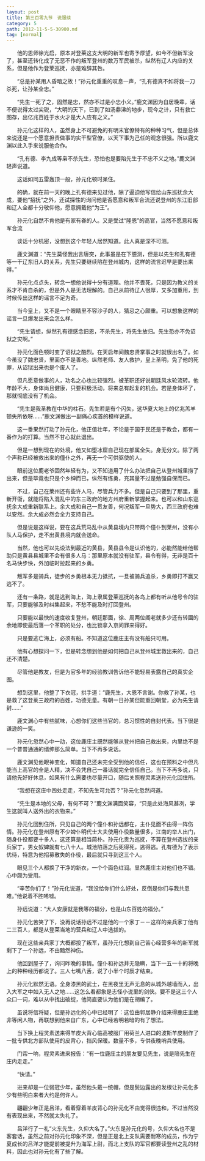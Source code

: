 ```yaml
---
layout: post
title: 第三百零九节　说服续
category: 5
path: 2012-11-5-5-30900.md
tag: [normal]
---
```


　　他的恩师徐光启，原本对登莱这支大明的新军也寄予厚望，如今不但新军没了，甚至还转化成了无恶不作的叛军登州的数万军民被杀，纵然有辽人内应的关系，但是他作为登莱巡抚，亦是难辞其咎。

　　“总是孙某用人昏暗之故！”孙元化重重的叹息一声，“孔有德真不如将我一刀杀死，让孙某全忠。”

　　“先生一死了之，固然是忠，然亦不过是小忠小义。”鹿文渊因为自居晚辈，话不便说得太过尖锐，“大明的天下，已到了如汤鼎沸的地步，现今之计，只有救亡图存，出亿兆百姓于水火才是大人应有之义。”

　　孙元化这样的人，虽然身上不可避免的有明末官僚特有的种种习气，但是总体来说还是一个愿意担责做事的实干型官僚，以天下事为己任的观念很强。所以鹿文渊以此入手来说服他合作。

　　“孔有德、李九成等枭不杀先生，恐怕也是要陷先生于不忠不义之地。”鹿文渊轻声说道。

　　这话如同五雷轰顶一般，孙元化顿时呆住。

　　的确，就在前一天的晚上孔有德来见过他，除了逼迫他写信给山东巡抚余大成，要他“招抚”之外，还试探性的询问他是否愿意和叛军合流还说登州的东江旧部和辽人全都十分敬仰他，愿意拥戴他“为王”。

　　孙元化自然不肯他是有家有眷的人。又是受过“隆恩”的高官，当然不愿意和叛军合流

　　谈话十分机密，没想到这个年轻人居然知道。此人真是深不可测。

　　鹿文渊道：“先生莫怪我出言唐突，此事虽是在下臆测，但是以先生和孔有德等一干辽东旧人的关系，先生只要继续陷在登州城内，这样的流言迟早是要出来得。”

　　孙元化点点头，转念一想他说得十分有道理。他并不畏死，只是因为教义的关系才不肯自杀的，但是外人是无法理解的。自己从前待辽人很厚，又多加重用，到时候传出这样的谣言不足为奇。

　　当今皇上，又不是一个眼睛里不容沙子的人，猜忌之心颇重。可以想象这样的谣言一旦爆发出来会怎么样。

　　“先生请想，纵然孔有德感念旧恩，不杀先生，将先生放归。先生恐亦不免诏狱之灾啊。”

　　孙元化面色顿时变了诏狱之酷烈。在天启年间魏忠贤掌事之时就很出名了。如今虽没了魏忠贤，里面亦不是善地。纵然老师、友人救护，皇上圣明，免了他的死罪，从诏狱出来也是个废人了。

　　但凡愿意做事的人，功名之心也比较强烈。被革职还好说朝廷风水轮流转。他年龄不大，身体尚且健康，只要积极活动，将来总有起复的机会。若是身体坏了，那就彻底没有了机会。

　　“先生是我圣教在中华的柱石。先生若是有个闪失，这华夏大地上的亿兆羔羊顿失所依呀……”鹿文渊做出一副痛心疾首的模样说道。

　　这一番果然打动了孙元化，他正值壮年，不论是于国于民还是于教会，都有一番作为的打算。当然不甘心就此退出。

　　但是一想到现在的处境，他又如堕冰窟自己现在部属全失。身无分文。除了两个声称已经被救出来的僮仆之外，再无一个可供驱使的人。

　　眼前这位鹿老爷固然年轻有为，又不知道用了什么办法把自己从登州城里捞了出来，但是毕竟也只是个乡绅而已，纵然有练勇，充其量不过是勉强自保而已。

　　不过，自己在莱州还有些许人马，尽管兵力不多。但是自己只要到了那里，重新开衙，就能将陷入混乱中的东三政府的地方州府重新掌握起来。也可以和山东巡抚余大成重新联系上。余大成和自己一贯友善，何况叛军一旦势大，西三政府也难以安然。余大成必然会全力支持自己。

　　但是说是这样说，要在这兵荒马乱中从黄县境内只带两个僮仆到莱州，没有小队人马保护，走不出黄县境内就会送命。

　　当然，他也可以先设法到最近的黄县，黄县县令是认识他的，必能然能给他帮助只是黄县县城里不会有很多人马：那里原本就没有驻军，县令有得，无非是百十名马快步快，外加临时拉起来的乡勇。

　　叛军多是骑兵，徒步的乡勇根本无力抵抗，一旦被骑兵追杀，乡勇即打不赢又逃不了。

　　还有一条路，就是逃到海上，海上隶属登莱巡抚的各岛上都有听从他号令的驻军，只要能够及时纠集起来，不愁不能及时打回登州。

　　只要能以最快的速度收复登州，朝廷那面，徐、周两位阁老就多少还有转圜的余地即使最后落一个革职的处分，也比锁拿入京问罪来得好。

　　只是要逃亡海上，必须有船。不知道这位鹿庄主有没有船只可用。

　　他有心想探问一下，但是转念想到他是如何把自己从登州城里救出来的，自己还不清楚。

　　尽管他是教友，但是为官多年的经验教训告诉他不能轻易表露自己的真实企图。

　　想到这里，他整了下衣冠，拱手道：“鹿先生，大恩不言谢。你救了孙某，也是救了这登莱三政府的百姓，功德无量。有朝一日孙某但能重回朝堂，必为先生请封……”

　　鹿文渊心中有些腻味，心想你们这些当官的，总习惯性的自封代表。当下很是谦逊的一笑。

　　孙元化忽然心中一动，这位鹿庄主既然能够从登州把自己救出来，内里绝不是一个普普通通的缙绅那么简单。当下不再多说话。

　　鹿文渊见他眼神变化，知道自己还未完全受到他的信任，这也在预料之中但凡能当上高官的全是人精，决不会凭自己一番话就完全信任自己。当下不再多说，只请他先好好休息，如果有什么需要也尽量开口，随后关照程灵素送孙元化回住所。

　　“我想在这庄中四处走走，不知先生可允否？”孙元化忽然问道。

　　“先生是本地的父母，有何不可？”鹿文渊满面笑容，“只是此处海风甚冽，学生这就叫人送外出的衣物来。”

　　孙元化回到住所，只见自己的两个僮仆和孙远都在，主仆见面不由得一阵伤情。孙元化在登州原有不少婢仆明代士大夫使用仆役数量很多，江南的举人出门，随身仆役都要十多人，这还算是相当简朴。孙元化贵为巡抚，不算在登州选拔的亲兵家丁，男女奴婢就有七八十人。城池陷落之后死得死，逃得逃。孔有德为了表示优待，特意为他招募散失的仆役，最后就只寻到这三个人。

　　眼见三个人都换了干净的新衣，一个个面色红润。显然鹿庄主对他们也不错。心中颇为受用。

　　“辛苦你们了！”孙元化说道，“我没给你们什么好处，反倒是你们与我共患难。”他说着不胜唏嘘。

　　孙远说道：“大人安康就是我等的福分，也是山东百姓的福分。”

　　孙元化苦笑了下，没再说话孙远不过是他的一个家丁－－这样的亲兵家丁他有二三百人，都是从登莱当地的营兵和辽人中选拔的。

　　现在这些亲兵家丁大概都投了叛军，虽孙元化想到自己苦心经营多年的新军就剩下了一个孙远，不由黯然神伤。

　　他回到屋子了，询问昨晚的事情。僮仆和孙远并无隐瞒，当下一五一十的将晚上的种种经历都说了。三人七嘴八舌，说了小半个时辰才结束。

　　孙元化默然无语。全身漆黑的武士，在黑夜里无声无息的从城外越墙而入，出入大军之中如入无人之地……这怎么看都象是志怪小说里的剑侠。要不是这三个人众口一词，难以从中找出破绽，他简直要认为他们是在胡编了。

　　虽说将信将疑，但是孙远化的心中已经明了：这位由郭居静介绍来得鹿庄主绝非等闲人物，再联想到他来自广东，心中已经若明若暗的有了想法。

　　当下换上程灵素送来得羊皮大背心临高被服厂用荷兰人进口的波斯羊皮制作了一批专供北方部队使用的皮背心，挡风保暖。数量不多，专供夜晚哨兵使用。

　　门帘一响，程灵素进来报告：“有一位鹿庄主的朋友要见先生，说是陪先生在庄内走走。”

　　“快请。”

　　进来却是一位弱冠少年，虽然他头戴一统帽，但是鬓边露出的发根让孙元化多少有些明白来者大约是何许人。

　　翩翩少年正是吕洋，看着穿着羊皮背心的孙元化不由觉得很违和，不过当然没有表现出来，不然就太失礼了。

　　吕洋行了一礼“火东先生，久仰大名了。”火东是孙元化的号，久仰大名也不是客套话，虽然之前对孙元化印象不深，但是正是北上支队需要耐寒的成员，作为宁夏成长的吕洋才能提前被提升为海军上尉，而北上支队的军官都要读登州之乱的材料，因此也对孙元化有了些了解。
